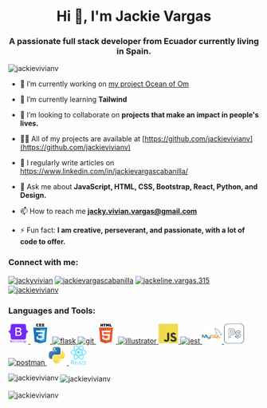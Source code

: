 <h1 align="center">Hi 👋, I'm Jackie Vargas</h1>
<h3 align="center">A passionate full stack developer from Ecuador currently living in Spain.</h3>

<p align="left"> <img src="https://komarev.com/ghpvc/?username=jackievivianv&label=Profile%20views&color=0e75b6&style=flat" alt="jackievivianv" /> </p>



- 🔭 I’m currently working on [my project Ocean of Om](https://github.com/jackievivianv/Ocean-Om)

- 🌱 I’m currently learning **Tailwind**

- 👯 I’m looking to collaborate on **projects that make an impact in people's lives.**

- 👨‍💻 All of my projects are available at [https://github.com/jackievivianv](https://github.com/jackievivianv)

- 📝 I regularly write articles on https://www.linkedin.com/in/jackievargascabanilla/

- 💬 Ask me about **JavaScript, HTML, CSS, Bootstrap, React, Python, and Design.**

- 📫 How to reach me **jacky.vivian.vargas@gmail.com**

- ⚡ Fun fact: **I am creative, perseverant, and passionate, with a lot of code to offer.**

<h3 align="left">Connect with me:</h3>
<p align="left">
<a href="https://twitter.com/jackyvivian" target="blank"><img align="center" src="https://raw.githubusercontent.com/rahuldkjain/github-profile-readme-generator/master/src/images/icons/Social/twitter.svg" alt="jackyvivian" height="30" width="40" /></a>
<a href="https://linkedin.com/in/jackievargascabanilla" target="blank"><img align="center" src="https://raw.githubusercontent.com/rahuldkjain/github-profile-readme-generator/master/src/images/icons/Social/linked-in-alt.svg" alt="jackievargascabanilla" height="30" width="40" /></a>
<a href="https://fb.com/jackeline.vargas.315" target="blank"><img align="center" src="https://raw.githubusercontent.com/rahuldkjain/github-profile-readme-generator/master/src/images/icons/Social/facebook.svg" alt="jackeline.vargas.315" height="30" width="40" /></a>
<a href="https://instagram.com/jackievivianv" target="blank"><img align="center" src="https://raw.githubusercontent.com/rahuldkjain/github-profile-readme-generator/master/src/images/icons/Social/instagram.svg" alt="jackievivianv" height="30" width="40" /></a>
</p>

<h3 align="left">Languages and Tools:</h3>
<p align="left"> <a href="https://getbootstrap.com" target="_blank" rel="noreferrer"> <img src="https://raw.githubusercontent.com/devicons/devicon/master/icons/bootstrap/bootstrap-plain-wordmark.svg" alt="bootstrap" width="40" height="40"/> </a> <a href="https://www.w3schools.com/css/" target="_blank" rel="noreferrer"> <img src="https://raw.githubusercontent.com/devicons/devicon/master/icons/css3/css3-original-wordmark.svg" alt="css3" width="40" height="40"/> </a> <a href="https://flask.palletsprojects.com/" target="_blank" rel="noreferrer"> <img src="https://www.vectorlogo.zone/logos/pocoo_flask/pocoo_flask-icon.svg" alt="flask" width="40" height="40"/> </a> <a href="https://git-scm.com/" target="_blank" rel="noreferrer"> <img src="https://www.vectorlogo.zone/logos/git-scm/git-scm-icon.svg" alt="git" width="40" height="40"/> </a> <a href="https://www.w3.org/html/" target="_blank" rel="noreferrer"> <img src="https://raw.githubusercontent.com/devicons/devicon/master/icons/html5/html5-original-wordmark.svg" alt="html5" width="40" height="40"/> </a> <a href="https://www.adobe.com/in/products/illustrator.html" target="_blank" rel="noreferrer"> <img src="https://www.vectorlogo.zone/logos/adobe_illustrator/adobe_illustrator-icon.svg" alt="illustrator" width="40" height="40"/> </a> <a href="https://developer.mozilla.org/en-US/docs/Web/JavaScript" target="_blank" rel="noreferrer"> <img src="https://raw.githubusercontent.com/devicons/devicon/master/icons/javascript/javascript-original.svg" alt="javascript" width="40" height="40"/> </a> <a href="https://jestjs.io" target="_blank" rel="noreferrer"> <img src="https://www.vectorlogo.zone/logos/jestjsio/jestjsio-icon.svg" alt="jest" width="40" height="40"/> </a> <a href="https://www.mysql.com/" target="_blank" rel="noreferrer"> <img src="https://raw.githubusercontent.com/devicons/devicon/master/icons/mysql/mysql-original-wordmark.svg" alt="mysql" width="40" height="40"/> </a> <a href="https://www.photoshop.com/en" target="_blank" rel="noreferrer"> <img src="https://raw.githubusercontent.com/devicons/devicon/master/icons/photoshop/photoshop-line.svg" alt="photoshop" width="40" height="40"/> </a> <a href="https://postman.com" target="_blank" rel="noreferrer"> <img src="https://www.vectorlogo.zone/logos/getpostman/getpostman-icon.svg" alt="postman" width="40" height="40"/> </a> <a href="https://www.python.org" target="_blank" rel="noreferrer"> <img src="https://raw.githubusercontent.com/devicons/devicon/master/icons/python/python-original.svg" alt="python" width="40" height="40"/> </a> <a href="https://reactjs.org/" target="_blank" rel="noreferrer"> <img src="https://raw.githubusercontent.com/devicons/devicon/master/icons/react/react-original-wordmark.svg" alt="react" width="40" height="40"/> </a> </p>

<p><img align="left" src="https://github-readme-stats.vercel.app/api/top-langs?username=jackievivianv&show_icons=true&locale=en&layout=compact" alt="jackievivianv" /></p>

<p>&nbsp;<img align="center" src="https://github-readme-stats.vercel.app/api?username=jackievivianv&show_icons=true&locale=en" alt="jackievivianv" /></p>

<p><img align="center" src="https://github-readme-streak-stats.herokuapp.com/?user=jackievivianv&" alt="jackievivianv" /></p>

